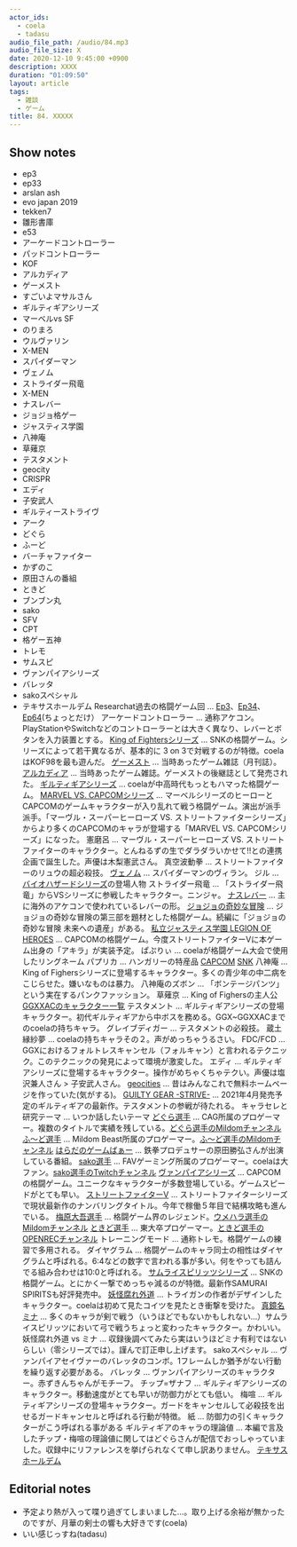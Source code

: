 ```yaml
---
actor_ids:
  - coela
  - tadasu
audio_file_path: /audio/84.mp3
audio_file_size: X
date: 2020-12-10 9:45:00 +0900
description: XXXX
duration: "01:09:50"
layout: article
tags:
  - 雑談
  - ゲーム
title: 84. XXXXX
---
```


## Show notes

- ep3
- ep33
- arslan ash
- evo japan 2019
- tekken7
- 雛形書庫
- e53
- アーケードコントローラー
- パッドコントローラー
- KOF
- アルカディア
- ゲーメスト
- すごいよマサルさん
- ギルティギアシリーズ
- マーベルvs SF
- のりまろ
- ウルヴァリン
- X-MEN
- スパイダーマン
- ヴェノム
- ストライダー飛竜
- X-MEN
- ナスレバー
- ジョジョ格ゲー
- ジャスティス学園
- 八神庵
- 草薙京
- テスタメント
- geocity
- CRISPR
- エディ
- 子安武人
- ギルティーストライヴ
- アーク
- どぐら
- ふーど
- バーチャファイター
- かずのこ
- 原田さんの番組
- ときど
- ブンブン丸
- sako
- SFV
- CPT
- 格ゲー五神
- トレモ
- サムスピ
- ヴァンパイアシリーズ
- バレッタ
- sakoスペシャル
- テキサスホールデム
Researchat過去の格闘ゲーム回 ... [Ep3](http://researchat.fm/episode/3)、[Ep34](https://researchat.fm/episode/34)、[Ep64](https://researchat.fm/episode/64)(ちょっとだけ）
アーケードコントローラー ... 通称アケコン。PlayStationやSwitchなどのコントローラーとは大きく異なり、レバーとボタンを入力装置とする。
[King of Fightersシリーズ](https://game.snk-corp.co.jp/official/kof-xiv/) ... SNKの格闘ゲーム。シリーズによって若干異なるが、基本的に 3 on 3で対戦するのが特徴。coelaはKOF98を最も遊んだ。
[ゲーメスト](https://ja.wikipedia.org/wiki/%E3%82%B2%E3%83%BC%E3%83%A1%E3%82%B9%E3%83%88) ... 当時あったゲーム雑誌（月刊誌）。
[アルカディア](https://ja.wikipedia.org/wiki/%E6%9C%88%E5%88%8A%E3%82%A2%E3%83%AB%E3%82%AB%E3%83%87%E3%82%A3%E3%82%A2) ... 当時あったゲーム雑誌。ゲーメストの後継誌として発売された。
[ギルティギアシリーズ](https://www.guiltygearx.com/) ... coelaが中高時代もっともハマった格闘ゲーム。
[MARVEL VS. CAPCOMシリーズ](https://www.capcom.co.jp/mvci/) ... マーベルシリーズのヒーローとCAPCOMのゲームキャラクターが入り乱れて戦う格闘ゲーム。演出が派手派手。「マーヴル・スーパーヒーローズ VS. ストリートファイターシリーズ」からより多くのCAPCOMのキャラが登場する「MARVEL VS. CAPCOMシリーズ」になった。
憲磨呂 ... マーヴル・スーパーヒーローズ VS. ストリートファイターのキャラクター。とんねるずの生でダラダラいかせて!!との連携企画で誕生した。声優は木梨憲武さん。
真空波動拳 ... ストリートファイターのリュウの超必殺技。
[ヴェノム](https://bd-dvd.sonypictures.jp/venom/) ... スパイダーマンのヴィラン。
ジル ... [バイオハザードシリーズ](https://www.capcom.co.jp/biohazard/)の登場人物
ストライダー飛竜 ... 「ストライダー飛竜」からVSシリーズに参戦したキャラクター。ニンジャ。
[ナスレバー](https://www.sengoku.co.jp/mod/sgk_cart/search.php?cid=5639) ... 主に海外のアケコンで使われているレバーの形。
[ジョジョの奇妙な冒険](https://www.jp.playstation.com/software/title/jp0102npjb00207_00jojoset000000000.html) ... ジョジョの奇妙な冒険の第三部を題材とした格闘ゲーム。続編に「ジョジョの奇妙な冒険 未来への遺産」がある。
[私立ジャスティス学園 LEGION OF HEROES](https://www.capcom.co.jp/product/detail.php?id=131&order=latest&keyword=%E3%82%B8%E3%83%A3%E3%82%B9%E3%83%86%E3%82%A3%E3%82%B9%E5%AD%A6%E5%9C%92) ... CAPCOMの格闘ゲーム。今度ストリートファイターVに本ゲーム出身の「アキラ」が実装予定。
ぱぷりぃ ... coelaが格闘ゲーム大会で使用したリングネーム
パプリカ ... ハンガリーの特産品
[CAPCOM](https://www.capcom.co.jp/)
[SNK](https://www.snk-corp.co.jp/)
八神庵 ... King of Fighersシリーズに登場するキャラクター。多くの青少年の中二病をこじらせた。嫌いなものは暴力。
八神庵のズボン ... 「ボンテージパンツ」という実在するパンクファッション。
草薙京 ... King of Fighersの主人公
[GGXXACのキャラクター一覧](https://www.guiltygearx.com/ggxxacpr/character/)
テスタメント ... ギルティギアシリーズの登場キャラクター。初代ギルティギアから中ボスを務める。GGX~GGXXACまでのcoelaの持ちキャラ。
グレイブディガー ... テスタメントの必殺技。
蔵土縁紗夢 ... coelaの持ちキャラその２。声がめっちゃうるさい。
FDC/FCD ... GGXにおけるフォルトレスキャンセル（フォルキャン）と言われるテクニック。このテクニックの発見によって環境が激変した。
エディ ... ギルティギアシリーズに登場するキャラクター。操作がめちゃくちゃテクい。声優は塩沢兼人さん > 子安武人さん。
[geocities](https://ja.wikipedia.org/wiki/%E3%82%B8%E3%82%AA%E3%82%B7%E3%83%86%E3%82%A3%E3%83%BC%E3%82%BA) ... 昔はみんなこれで無料ホームページを作っていた(気がする)。
[GUILTY GEAR -STRIVE-](https://www.guiltygear.com/ggst/jp/) ... 2021年4月発売予定のギルティギアの最新作。テスタメントの参戦が待たれる。
キャラセレと研究テーマ ... いつか話したいテーマ
[どぐら選手](https://twitter.com/maneater_dgr) ... CAG所属のプロゲーマー。複数のタイトルで実績を残している。[どぐら選手のMildomチャンネル](https://www.mildom.com/profile/10623172)
[ふ〜ど選手](https://twitter.com/TheFuudo) ... Mildom Beast所属のプロゲーマー。[ふ〜ど選手のMildomチャンネル](https://www.mildom.com/profile/10524169/playback)
[はらだのゲームばぁー](https://www.youtube.com/watch?v=o7zEKnkTnwE) ... 鉄拳プロデュサーの原田勝弘さんが出演している番組。
[sako選手](https://twitter.com/sakonoko) ... FAVゲーミング所属のプロゲーマー。coelaは大ファン。[sako選手のTwitchチャンネル](https://www.twitch.tv/sakonoko_game)
[ヴァンパイアシリーズ](https://www.capcom.co.jp/product/detail.php?id=187) ... CAPCOMの格闘ゲーム。ユニークなキャラクターが多数登場している。ゲームスピードがとても早い。
[ストリートファイターV](https://www.capcom.co.jp/sfv/) ... ストリートファイターシリーズで現状最新作のナンバリングタイトル。今年で稼働５年目で結構攻略も進んでいる。
[梅原大吾選手](https://twitter.com/daigothebeastjp) ... 格闘ゲーム界のレジェンド。[ウメハラ選手のMildomチャンネル](https://www.mildom.com/10467370)
[ときど選手](https://twitter.com/tokidoki77) ... 東大卒プロゲーマー。[ときど選手のOPENRECチャンネル](https://www.openrec.tv/user/tokidoki77)
トレーニングモード ... 通称トレモ。格闘ゲームの練習で多用される。
ダイヤグラム ... 格闘ゲームのキャラ同士の相性はダイヤグラムと呼ばれる。6:4などの数字で言われる事が多い。何をやっても詰んでる組み合わせは10:0と呼ばれる。
[サムライスピリッツシリーズ](https://www.snk-corp.co.jp/official/samuraispirits/) ... SNKの格闘ゲーム。とにかく一撃でめっちゃ減るのが特徴。最新作SAMURAI SPIRITSも好評発売中。
[妖怪腐れ外道](https://samuraianiv.snk-corp.co.jp/character/kusaregedo/index.php) ... トライガンの作者がデザインしたキャラクター。coelaは初めて見たコイツを見たとき衝撃を受けた。
[真鏡名ミナ](https://www.snk-corp.co.jp/official/samuraispirits/characters/mina.php) ... 多くのキャラが剣で戦う（いうほどでもないかもしれない...）サムライスピリッツにおいて弓で戦うちょっと変わったキャラクター。かわいい。
妖怪腐れ外道 vs ミナ ... 収録後調べてみたら実はいうほどミナ有利ではないらしい（零シリーズでは）。謹んで訂正申し上げます。
sakoスペシャル ... ヴァンパイアセイヴァーのバレッタのコンボ。1フレームしか猶予がない行動を繰り返す必要がある。
バレッタ ... ヴァンパイアシリーズのキャラクター。赤ずきんちゃんがモチーフ。
チップ=ザナフ ... ギルティギアシリーズのキャラクター。移動速度がとても早いが防御力がとても低い。
梅喧 ... ギルティギアシリーズの登場キャラクター。ガードをキャンセルして必殺技を出せるガードキャンセルと呼ばれる行動が特徴。
紙 ... 防御力の引くキャラクターがこう呼ばれる事がある
ギルティギアのキャラの理論値 ... 本編で言及したチップ・梅喧の理論値に関してはどぐらさんが配信でおっしゃっていました。収録中にリファレンスを挙げられなくて申し訳ありません。
[テキサスホールデム](https://ja.wikipedia.org/wiki/%E3%83%86%E3%82%AD%E3%82%B5%E3%82%B9%E3%83%BB%E3%83%9B%E3%83%BC%E3%83%AB%E3%83%87%E3%83%A0)



## Editorial notes
- 予定より熱が入って喋り過ぎてしまいました…。取り上げる余裕が無かったのですが、月華の剣士の響も大好きです(coela)
- いい感じっすね(tadasu)
